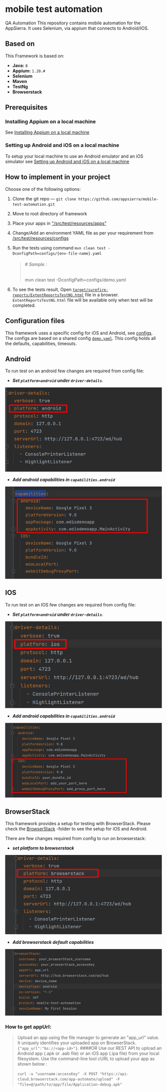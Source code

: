 # mobile test automation
QA Automation
This repository contains mobile automation for the AppSierra. It uses Selenium, via appium that connects to Android/IOS.

## Based on

This Framework is based on:

- **Java:** `8`
- **Appium:** `1.20.#`
- **Selenium**
- **Maven**
- **TestNg**
- **Browserstack**

## Prerequisites

### Installing Appium on a local machine

See [Installing Appium on a local machine](./docs/APPIUM.md)

### Setting up Android and iOS on a local machine

To setup your local machine to use an Android emulator and an iOS simulator see
[Setting up Android and iOS on a local machine](docs/ANDROID_IOS_SETUP.md)

## How to implement in your project

Choose one of the following options:

1. Clone the git repo — `git clone https://github.com/appsierra/mobile-test-automation.git`
2. Move to root directory of framework
3. Place your apps in  ["/src/test/resources/apps"](./src/test/resources/apps)
4. Change/Add an environment YAML file as per your requirement
   from [/src/test/resources/configs](./src/test/resources/configs)
5. Run the tests using command `mvn clean test -DconfigPath=configs/{env-file-name}.yaml`

   > ###### # Sample :
   > mvn clean test -DconfigPath=configs/demo.yaml

6. To see the tests result,
   Open [`target/surefire-reports/ExtentReportsTestNG.html`](./target/surefire-reports/ExtentReportsTestNG.html) file in
   a browser. `ExtentReportsTestNG.html` file will be available only when test will be completed.

## Configuration files

This framework uses a specific config for iOS and Android, see [configs](./src/test/resources/configs). The configs are
based on a shared config
[`demo.yaml`](./src/test/resources/configs/demo.yaml). This config holds all the defaults, capabilities, timeouts.

## Android

To run test on an android few changes are required from config file:

- ***Set `platform=android` under `driver-details`***.

![android-platform](docs/assets/platform-android.png)

- ***Add android capabilities in `capabilities.android`***

![android-capability](docs/assets/capability-android.png)

## IOS

To run test on an IOS few changes are required from config file:

- ***Set `platform=android` under `driver-details`***.

![android-platform](docs/assets/platform-IOS.png)

- ***Add android capabilities in `capabilities.android`***

![android-capability](docs/assets/capability-IOS.png)

## BrowserStack

This framework provides a setup for testing with BrowserStack. Please check
the [BrowserStack](./src/test/resources/configs)
-folder to see the setup for iOS and Android.

There are few changes required from config to run on browserstack:

- ***set platform to browserstack***

![browserstack-platform](docs/assets/platform-browserstack.png)

- ***Add browserstack default capabilities***

![browserstack-capabilities](./docs/assets/browserstack-capability.png)

### How to get appUrl:
> Upload an app using the file manager to generate an "app_url" value. It uniquely identifies your uploaded app on BrowserStack.
`{"app_url":"bs://<app-id>"}`.
> ####OR
> Use our REST API to upload an Android app (.apk or .aab file) or an iOS app (.ipa file) from your local filesystem. Use the command-line tool cURL to upload your app as shown below :
> 
>```curl -u "username:accessKey" -X POST "https://api-cloud.browserstack.com/app-automate/upload" -F "file=@/path/to/app/file/Application-debug.apk"```